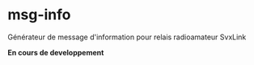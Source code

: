 # msg-info
Générateur de message d'information pour relais radioamateur SvxLink

**En cours de developpement**
